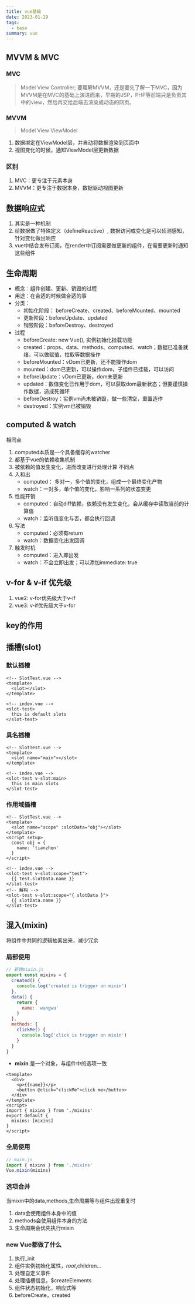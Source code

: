```yaml
---
title: vue基础
date: 2023-01-29
tags:
  - base
summary: vue
---
```


## MVVM & MVC
### MVC
> Model View Controller;
要理解MVVM，还是要先了解一下MVC，因为MVVM是在MVC的基础上演进而来，早期的JSP，PHP等前端只是负责其中的view，然后再交给后端去渲染成动态的网页。
### MVVM
> Model View ViewModel
1. 数据绑定在ViewModel层，并自动将数据渲染到页面中
2. 视图变化的时候，通知ViewModel层更新数据
### 区别
1. MVC：更专注于元素本身
2. MVVM：更专注于数据本身，数据驱动视图更新

## 数据响应式
1. 其实是一种机制
2. 给数据做了特殊定义（defineReactive）, 数据访问或变化是可以侦测感知，针对变化做出响应
3. vue中结合发布订阅，在render中订阅需要做更新的组件，在需要更新时通知这些组件

## 生命周期
* 概念：组件创建、更新、销毁的过程
* 用途：在合适的时候做合适的事
* 分类：
    * 初始化阶段： beforeCreate、created、beforeMounted、mounted
    * 更新阶段：beforeUpdate、updated
    * 销毁阶段：beforeDestroy、destroyed
* 过程
    * beforeCreate: new Vue(), 实例初始化挂载功能
    * created：props、data、methods、computed、watch；数据已准备就绪，可以做赋值，拉取等数据操作
    * beforeMounted：vDom已更新，还不能操作dom
    * mounted：dom已更新，可以操作dom，子组件已挂载，可以访问
    * beforeUpdate：vDom已更新，dom未更新
    * updated：数值变化已作用于dom，可以获取dom最新状态；但要谨慎操作数据，造成死循环
    * beforeDestroy：实例vm尚未被销毁，做一些清空，重置造作
    * destroyed：实例vm已被销毁

## computed & watch
相同点
1. computed本质是一个具备缓存的watcher
2. 都基于vue的依赖收集机制
3. 被依赖的值发生变化，进而改变进行处理计算
不同点
1. 入和出
   - computed： 多对一，多个值的变化，组成一个最终变化产物
   - watch：一对多，单个值的变化，影响一系列的状态变更
2. 性能开销
    - computed：自动diff依赖，依赖没有发生变化，会从缓存中读取当前的计算值
    - watch：监听值变化与否，都会执行回调
3. 写法
    - computed：必须有return
    - watch：数据变化出发回调
4. 触发时机
    - computed：进入即出发
    - watch：不会立即出发；可以添加immediate: true

## v-for & v-if 优先级
1. vue2: v-for优先级大于v-if
2. vue3: v-if优先级大于v-for

## key的作用

## 插槽(slot)
### 默认插槽
```vue
<!-- SlotTest.vue -->
<template>
  <slot></slot>
</template>
```
```vue
<!-- index.vue -->
<slot-test>
  this is default slots
</slot-test>
```
### 具名插槽
```vue
<!-- SlotTest.vue -->
<template>
  <slot name="main"></slot>
</template>
```
```vue
<!-- index.vue -->
<slot-test v-slot:main>
  this is main slots
</slot-test>
```
### 作用域插槽
```vue
<!-- SlotTest.vue -->
<template>
  <slot name="scope" :slotData="obj"></slot>
</template>
<script setup>
  const obj = {
    name: 'tianzhen'
  }
</script>
```
```vue
<!-- index.vue -->
<slot-test v-slot:scope="test">
  {{ test.slotData.name }}
</slot-test>
<!-- 解构 -->
<slot-test v-slot:scope="{ slotData }">
  {{ slotData.name }}
</slot-test>
```

## 混入(mixin)
将组件中共同的逻辑抽离出来，减少冗余
### 局部使用
```js
// 新建mixin.js
export const mixins = {
  created() {
    console.log('created is trigger on mixin')
  },
  data() {
    return {
      name: 'wangwu'
    }
  },
  methods: {
    clickMe() {
      console.log('click is trigger on mixin')
    }
  }
}
```
* **mixin** 是一个对象，与组件中的选项一致
```vue
<template>
  <div>
    <p>{{name}}</p>
    <button @click="clickMe">click me</button>
  </div>
</template>
<script>
import { mixins } from './mixins'
export default {
  mixins: [mixins]
}
</script>
```
### 全局使用
```js
// main.js
import { mixins } from './mixins'
Vue.mixin(mixins)
```
### 选项合并
当mixin中的data,methods,生命周期等与组件出现重复时
1. data会使用组件本身中的值
2. methods会使用组件本身的方法
3. 生命周期会优先执行mixin

### new Vue都做了什么
1. 执行_init
2. 组件实例初始化属性，$root,$children...
3. 处理自定义事件
4. 处理插槽信息，$createElements
5. 组件状态初始化，响应式等
6. beforeCreate，created
